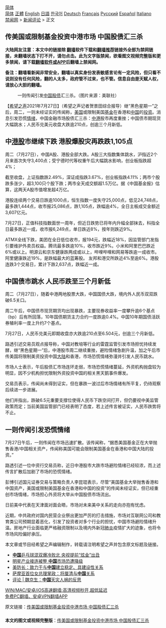 <!-- 面包屑导航 --> <div class="breadcrumb"><!-- GTranslate: https://gtranslate.io/ -->  <div class="switcher notranslate">  <div class="selected">  <a href="#" onclick="return false;"> 简体</a>  </div>  <div class="option">  <a href="https://www.bannedbook.org" onclick="doGTranslate('zh-CN|zh-CN');jQuery('div.switcher div.selected a').html(jQuery(this).html());return false;" title="简体中文" class="nturl selected"> 简体</a>  <a href="https://www.bannedbook.org/zh-tw/" onclick="doGTranslate('zh-CN|zh-TW');jQuery('div.switcher div.selected a').html(jQuery(this).html());return false;" title="繁體中文" class="nturl"> 正體</a>  <a href="https://www.bannedbook.org/en/" onclick="doGTranslate('zh-CN|en');jQuery('div.switcher div.selected a').html(jQuery(this).html());return false;" title="English" class="nturl"> English</a>  <a href="https://www.bannedbook.org/ja/" onclick="doGTranslate('zh-CN|ja');jQuery('div.switcher div.selected a').html(jQuery(this).html());return false;" title="日本語" class="nturl"> 日語</a>  <a href="https://www.bannedbook.org/ko/" onclick="doGTranslate('zh-CN|ko');jQuery('div.switcher div.selected a').html(jQuery(this).html());return false;" title="한국어" class="nturl"> 한국어</a>  <a href="https://www.bannedbook.org/de/" onclick="doGTranslate('zh-CN|de');jQuery('div.switcher div.selected a').html(jQuery(this).html());return false;" title="Deutsch" class="nturl"> Deutsch</a>  <a href="https://www.bannedbook.org/fr/" onclick="doGTranslate('zh-CN|fr');jQuery('div.switcher div.selected a').html(jQuery(this).html());return false;" title="Français" class="nturl"> Français</a>  <a href="https://www.bannedbook.org/ru/" onclick="doGTranslate('zh-CN|ru');jQuery('div.switcher div.selected a').html(jQuery(this).html());return false;" title="Русский" class="nturl"> Русский</a>  <a href="https://www.bannedbook.org/es/" onclick="doGTranslate('zh-CN|es');jQuery('div.switcher div.selected a').html(jQuery(this).html());return false;" title="Español" class="nturl"> Español</a>  <a href="https://www.bannedbook.org/it/" onclick="doGTranslate('zh-CN|it');jQuery('div.switcher div.selected a').html(jQuery(this).html());return false;" title="Italiano" class="nturl"> Italiano</a>  </div>  </div>      <div class='breadcrumb-sub'><!-- Breadcrumb NavXT 6.3.0 --> <a href="https://www.bannedbook.org/" class="home">禁闻网</a> &gt; <a href="https://www.bannedbook.org/bnews/comments/" class="category">新闻评论</a> &gt; 正文</div></div><h2>传美国或限制基金投资中港市场 中国股债汇三杀</h2> <p class="notice"><b>大陆网友注意：本文中的链接除 <a href="https://github.com/bannedbook/fanqiang" >翻墙</a>软件下载和<a href="https://github.com/killgcd/justmysocks/blob/master/README.md">翻墙推荐</a>链接外全部为禁网链接，未翻墙状态下打不开，请勿点击。此为文字版禁闻，欲看图文视频完整版和更多禁闻，请下载<a href="https://github.com/bannedbook/fanqiang">翻墙软件或APP</a>后翻墙上禁闻网。</p><p>备注：翻墙看新闻非常安全，翻墙以真实身份发表敏感言论有一定风险，但只看不说则没有任何风险，翻的人太多，政府管不过来，也不管。信息自由是天赋人权，请放心大胆的翻墙。</b></p>  <div class="entry"> <figure><figcaption>一则传闻引发<a href="https://www.bannedbook.org/bnews/tag/%E4%B8%AD%E5%9B%BD/" class="st_tag internal_tag" rel="tag" title="标签 中国 下的日志">中国</a><a href="https://www.bannedbook.org/bnews/tag/%E8%82%A1%E5%80%BA/" class="st_tag internal_tag" rel="tag" title="标签 股债 下的日志">股债</a>汇三杀。（图片来源：美联社）</figcaption></figure> <p>【<span class='wp_keywordlink_affiliate'><a href="https://www.soundofhope.org" title="希望之声" target="_blank">希望之声</a></span>2021年7月27日】（希望之声记者贺景田综合报导）继“黑色星期一”之后，周二，一则未经证实的传闻称，<a href="https://www.bannedbook.org/bnews/tag/%e7%be%8e%e5%9b%bd/" class="st_tag internal_tag" rel="tag" title="标签 美国 下的日志">美国</a>或限制美国<a href="https://www.bannedbook.org/bnews/tag/%E5%9F%BA%E9%87%91/" class="st_tag internal_tag" rel="tag" title="标签 基金 下的日志">基金</a>在香港和<span class='wp_keywordlink_affiliate'><a href="https://www.bannedbook.org/" title="中国" target="_blank">中国</a></span>的<a href="https://www.bannedbook.org/bnews/tag/%e6%8a%95%e8%b5%84/" class="st_tag internal_tag" rel="tag" title="标签 投资 下的日志">投资</a>。消息引发恐慌<a href="https://www.bannedbook.org/bnews/tag/%E6%83%85%E7%BB%AA/" class="st_tag internal_tag" rel="tag" title="标签 情绪 下的日志">情绪</a>，中国金融市场股债汇三杀：<a href="https://www.bannedbook.org/bnews/tag/%E4%B8%AD%E6%B8%AF/" class="st_tag internal_tag" rel="tag" title="标签 中港 下的日志">中港</a>股市再度重挫；中国债市期现货大幅跳水；人民币兑美元收盘大跌逾210点，创逾三个月新低。</p> <h2><strong>中<a href="https://www.bannedbook.org/bnews/tag/%e6%b8%af%e8%82%a1/" class="st_tag internal_tag" rel="tag" title="标签 港股 下的日志">港股</a>市继续下跌 港股爆股灾再跌跌1,105点</strong></h2> <p>周二（7月27日），中国A股、港股全部大跌。A股三大指数集体跳水，沪指近2个月来首次失守3,400点；受宁德时代等权重午后大幅跳水影响，创业板指跌超4%；</p> <p>截至收盘，上证指数跌2.49%，深证成指跌3.67%，创业板指跌4.11%；两市个股跌多涨少，超3,100只个股下跌；两市全天成交额超1.5万亿。据《中国基金报》估算，这两天A股市值增发超4万亿。</p> <p>港股连续两个交易日跌逾1000点，恒生指数一度失守25,000点，低见24,748点，最多跌1,444点，收市报25,086点，跌1,105点，跌幅逾4%，全日主板成交金额近3,607亿元。</p> <p>7月27日，正值科技指数面世一周年，但近日跌势已将年内升幅全部抹去，科指全日最多跌近一成，收市报6,249点，单日跌近8%，按年则跌近9%。</p>  <p>ATMX全线下跌，美团在全日低位收市，报194元，跌幅近18%，因监管部门发指引要维护外卖员权益。腾讯最多跌逾10%，收市跌近9%。小米和阿里巴巴跌近6%或以上。明源云和京东健康跌两成或以上，哔哩哔哩和网易等跌逾一成收市。阿里健康跌近19%，是跌幅最大的蓝筹股。 友邦和港交所跌近4%至逾6%。港股连跌3个交易日，累计下跌2,637点，跌幅近一成。</p> <h2><strong>中国债市跳水 人民币跌至三个月新低</strong></h2> <p>周二（7月27日），随着中港两地股票大跌，中国国债大跌，境内外人民币双双跌破6.5关口。</p> <p>周二午后，中国债市现货期货均出现暴跌，主要现券收益率一度攀升逾6个基点（bp）后有所回落，10年国债期货主力合约一度跌逾0.4%。中国10年期国债活跃券殖利率一度上升约7个基点。</p> <p>7月27日，人民币兑美元即期收盘亦大跌逾210点至6.504元，创逾三个月新低。</p> <p>路透引述交易员观点报导称，中国对教培等行业的雷霆监管引发市场担忧持续发酵，继“黑色星期一”后，中港股市周二继续重挫，避险情绪急剧升温，加之午后市传美国将限制美资投资中国<span class='wp_keywordlink_affiliate'><a href="https://www.bannedbook.org/" title="大陆" target="_blank">大陆</a></span>和香港，市场恐慌情绪弥漫并引发人民币跳水。</p>  <p>市场人士表示，午后股债汇市场连环走弱，市场恐慌情绪蔓延，外资机构抛盘较为明显，因不少机构担忧限制外资投资中国的相关黑天鹅事件爆发。</p> <p>交易员表示，传闻尚未得到证实，但在暴跌一波过后市场情绪有所平复，仍待观察后续进一步进展。</p> <p>他们并指出，跌破6.5元重要支撑位使得人民币下跌空间打开，但仍要视中美监管政策而定；当前美国监管部门已经表明了态度，若上述传言被证实，人民币跌势将不止。</p> <h2><strong>一则传闻引发恐慌情绪</strong></h2> <p>7月27日午后，一则传闻在市场迅速扩散。该传闻称，“据悉美国基金正在大举抛售香港/中国相关资产，传闻称美国可能会限制美国基金在香港和中国大陆的投资。”</p> <p>路透引述一位中资行交易员称，近日中港股市大跌市场避险情绪已经较浓，而上述传言扩散后加剧了市场的恐慌情绪。</p>  <p>彭博引述国元证券交易与策略负责人李昆琨表示，尽管“美国基金大举抛售香港和中国资产，美国或限制美国基金在香港和中国的投资”的传闻未经证实，但已经重创市场情绪，市场担心外资将大举从中国股债市场流出。</p> <p>日前美中代表在天津面对面会晤，市场对未来美中关系的走向亦抱有忧虑。</p> <p>近期，中共政府对国内民营企业祭出更加严厉的打击措施，市场对互联网公司和教育类公司预期显着恶化，引发了投资者对多个行业的担忧，中国市场避险情绪升温。房地产行业面临更严格融资限制以及境内外新冠<a href="https://www.bannedbook.org/bnews/tag/%e8%82%ba%e7%82%8e/" class="st_tag internal_tag" rel="tag" title="标签 肺炎 下的日志">肺炎</a>疫情扩大的迹象，也将令市场风险偏好承压。</p> <p>本文章或节目经希望之声编辑制作，转载请注明希望之声并包含原文标题及链接。 </p> <ul class='op-related-articles' title='相关阅读'> <li><a href='https://www.bannedbook.org/bnews/worldnews/20210727/1595310.html' target='_blank'><b>中国</b>乒乓球混双爆冷败北 央视提前“炫金”出丑</a></li> <li><a href='https://www.bannedbook.org/bnews/worldnews/20210727/1595309.html' target='_blank'>明星产业接连被整 <b>中国</b>市场恐遭降级</a></li> <li><a href='https://www.bannedbook.org/bnews/ssgc/20210727/1595304.html' target='_blank'>美防长：致力于与<b>中国</b>建立稳定、具建设性关系</a></li> <li><a href='https://www.bannedbook.org/bnews/worldnews/20210727/1595297.html' target='_blank'>萨摩亚首位女总理掌政：将厘清与<b>中国</b>关系</a></li> <li><a href='https://www.bannedbook.org/bnews/ssgc/20210727/1595294.html' target='_blank'>评论 | 魏京生：<b>中国</b>天灾人祸的反思</a></li> </ul> <p class="texttj"> <a href="https://github.com/bannedbook/fanqiang/wiki/V2ray%E6%9C%BA%E5%9C%BA" target="_blank">WIN/MAC/安卓/iOS高速翻墙:高清视频秒开,超低延迟</a><br/> <a href="https://github.com/bannedbook/fanqiang/wiki/%E7%A6%81%E9%97%BB%E7%BD%91%E5%AE%89%E5%8D%93%E7%BF%BB%E5%A2%99%E6%96%B0%E9%97%BBAPP" target="_blank">免费PC翻墙、安卓VPN翻墙APP</a></p> <p>原文链接：<a class="src_link"  href="https://www.soundofhope.org/post/529706" target="_blank">传美国或限制基金投资中港市场 中国股债汇三杀</a></p><a name='sharetosocial'></a>  <div style="margin-bottom:5px;padding-bottom:5px;clear:both"> <div id="archive-pix-1" class="banner-ads"> <!-- AuctionX Display platform tag START --> <div id="26318x728x90x621x_ADSLOT2" clicktrack="%%CLICK_URL_ESC%%"></div> <!-- AuctionX Display platform tag END --> </div> <div id="archive-pix-2" class="banner-ads"> <!-- AuctionX Display platform tag START --> <div id="26315x300x250x621x_ADSLOT2" clicktrack="%%CLICK_URL_ESC%%"></div> <!-- AuctionX Display platform tag END --> </div> </div>  <div id="archive-pix-1" class="banner-ads"> <!-- AuctionX Display platform tag START --> <div id="26318x728x90x621x_ADSLOT3" clicktrack="%%CLICK_URL_ESC%%"></div> <!-- AuctionX Display platform tag END --> </div> <div><b>本文的图文或视频完整版</b>：<a href='https://www.bannedbook.org/bnews/comments/20210727/1595307.html'>传美国或限制基金投资中港市场 中国股债汇三杀</a></div>  </div><!--END ENTRY--> 